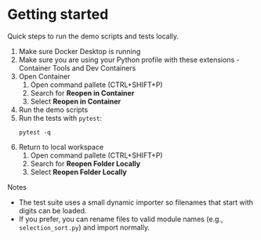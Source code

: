 Getting started
===============

Quick steps to run the demo scripts and tests locally.

1.	Make sure Docker Desktop is running
1. Make sure you are using your Python profile with these extensions - Container Tools and Dev Containers
1. Open Container
	1. Open command pallete  (CTRL+SHIFT+P)
	1. Search for **Reopen in Container**
	1. Select **Reopen in Container**
1. Run the demo scripts 
1. Run the tests with `pytest`:
	```terminal
	pytest -q
	```
1. Return to local workspace
	1. Open command pallete  (CTRL+SHIFT+P)	 
	1. Search for **Reopen Folder Locally**
	1. Select **Reopen Folder Locally**


Notes
- The test suite uses a small dynamic importer so filenames that start with digits can be loaded.
- If you prefer, you can rename files to valid module names (e.g., `selection_sort.py`) and import normally.

